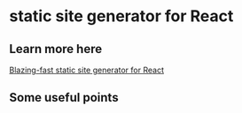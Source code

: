 # static site generator for React

## Learn more here

[Blazing-fast static site generator for React](https://www.gatsbyjs.org/)

## Some useful points
